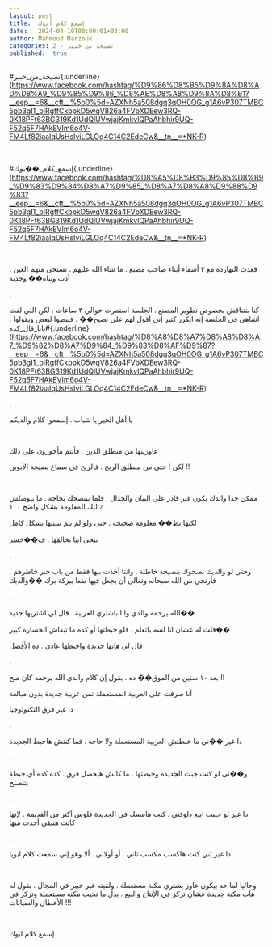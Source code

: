 ```yaml
---
layout: post
title:  إسمع كلام أبوك
date:   2024-04-10T00:00:01+03:00
author: Mahmoud Marzouk
categories: 2 - نصيحة من خبير
published:  true
---
```

\#نصيحة_من_خبير{.underline}(https://www.facebook.com/hashtag/%D9%86%D8%B5%D9%8A%D8%AD%D8%A9_%D9%85%D9%86_%D8%AE%D8%A8%D9%8A%D8%B1?__eep__=6&__cft__%5b0%5d=AZXNh5a508dgq3qOH0OG_g1A6vP307TMBC5pb3gI1_bIRgffCkbpkD5wqV826a4FVbXDEew3RQ-0K18PFt63BG319Kd1UdQlUVwjajKmkvlQPaAhbhir9UQ-F52q5F7HAkEVIm6o4V-FM4Lf82iaaIqUsHsIviLGLOq4C14C2EdeCw&__tn__=*NK-R)

.

\#إسمع_كلام_��بوك{.underline}(https://www.facebook.com/hashtag/%D8%A5%D8%B3%D9%85%D8%B9_%D9%83%D9%84%D8%A7%D9%85_%D8%A7%D8%A8%D9%88%D9%83?__eep__=6&__cft__%5b0%5d=AZXNh5a508dgq3qOH0OG_g1A6vP307TMBC5pb3gI1_bIRgffCkbpkD5wqV826a4FVbXDEew3RQ-0K18PFt63BG319Kd1UdQlUVwjajKmkvlQPaAhbhir9UQ-F52q5F7HAkEVIm6o4V-FM4Lf82iaaIqUsHsIviLGLOq4C14C2EdeCw&__tn__=*NK-R)

.

قعدت النهارده مع ٣ أشقاء أبناء صاحب مصنع . ما شاء الله عليهم . تستحي
منهم العين . أدب ونباه�� وجدية

.

كنا بنتناقش بخصوص تطوير المصنع . الجلسة استمرت حوالي ٣ ساعات . لكن اللي
لفت انتباهي في الجلسة إنه اتكرر كتير إني أقول لهم على نصيح�� . فيبصوا
لبعض ويقولوا .
\#بابا_قال_كده{.underline}(https://www.facebook.com/hashtag/%D8%A8%D8%A7%D8%A8%D8%A7_%D9%82%D8%A7%D9%84_%D9%83%D8%AF%D9%87?__eep__=6&__cft__%5b0%5d=AZXNh5a508dgq3qOH0OG_g1A6vP307TMBC5pb3gI1_bIRgffCkbpkD5wqV826a4FVbXDEew3RQ-0K18PFt63BG319Kd1UdQlUVwjajKmkvlQPaAhbhir9UQ-F52q5F7HAkEVIm6o4V-FM4Lf82iaaIqUsHsIviLGLOq4C14C2EdeCw&__tn__=*NK-R)

.

يا أهل الخير يا شباب . إسمعوا كلام والديكم

.

عاوزينها من منطلق الدين . فأنتم مأجورون على ذلك

لكن ! حتى من منطلق الربح . فالربح في سماع نصيحة الأبوين !!

.

ممكن جدا والدك يكون غير قادر على البيان والجدال . فلما بينصحك بحاجة .
ما بيوصلش ليك المعلومة بشكل واضح ١٠٠ ٪

لكنها تظ�� معلومة صحيحة . حتى ولو لم يتم تبيينها بشكل كامل

تيجي انتا تخالفها . ف��خسر

.

وحتى لو والديك نصحوك بنصيحة خاطئة . وانتا أخذت بيها فقط من باب جبر
خاطرهم . فأرتجي من الله سبحانه وتعالى أن يجعل فيها نفعا ببركة برك
��والديك

.

الله يرحمه والدي وانا باشتري العربية . قال لي اشتريها جديد��

قلت له عشان انا لسه باتعلم . فلو خبطتها أو كده ما تبقاش الخسارة
كبير��

قال لي هاتها جديدة واخبطها عادي . ده الأفضل

.

بعد ١٠ سنين من الموق�� ده . بقول إن كلام والدي الله يرحمه كان
صح !!

أنا صرفت على العربية المستعملة تمن عربية جديدة بدون مبالغة

دا غير فرق التكنولوجيا

.

دا غير ��ني ما خبطتش العربية المستعملة ولا حاجة . فما كنتش هاخبط
الجديدة

.

و��تى لو كنت جبت الجديدة وخبطتها . ما كانش هيحصل فرق . كده كده أي خبطة
بتتصلح

.

دا غير لو حبيت ابيع دلوقتي . كنت هامسك في الجديدة فلوس أكتر من القديمة
. لإنها كانت هتبقى أحدث منها

.

دا غير إني كنت هاكسب مكسب تاني . أو أولاني . ألا وهو إني سمعت كلام
ابويا

.

وحاليا لما حد بيكون عاوز يشتري مكنة مستعملة . ولقيته غير خبير في المجال
. بقول له هات مكنة جديدة عشان تركز في الإنتاج والبيع . بدل ما تجيب مكنة
مستعملة وتركز في الأعطال والصيانات !!!

.

إسمع كلام ابوك
